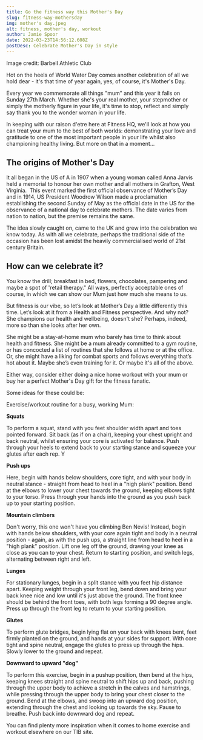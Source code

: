 ```yaml
---
title: Go the fitness way this Mother's Day
slug: fitness-way-mothersday
img: mother's day.jpeg
alt: fitness, mother's day, workout
author: Jamie Spoor
date: 2022-03-23T14:56:12.608Z
postDesc: Celebrate Mother's Day in style
---
```

Image credit: Barbell Athletic Club 

Hot on the heels of World Water Day comes another celebration of all we hold dear - it's that time of year again, yes, of course, it's Mother's Day. 

Every year we commemorate all things "mum" and this year it falls on Sunday 27th March. Whether she's your real mother, your stepmother or simply the motherly figure in your life, it's time to stop, reflect and simply say thank you to the wonder woman in your life.

In keeping with our raison d'etre here at Fitness HQ, we'll look at how you can treat your mum to the best of both worlds: demonstrating your love and gratitude to one of the most important people in your life whilst also championing healthy living. But more on that in a moment...

## The origins of Mother's Day

It all began in the US of A in 1907 when a young woman called Anna Jarvis held a memorial to honour her own mother and all mothers in Grafton, West Virginia.  This event marked the first official observance of Mother’s Day and in 1914, US President Woodrow Wilson made a proclamation establishing the second Sunday of May as the official date in the US for the observance of a national day to celebrate mothers. The date varies from nation to nation, but the premise remains the same. 

The idea slowly caught on, came to the UK and grew into the celebration we know today. As with all we celebrate, perhaps the traditional side of the occasion has been lost amidst the heavily commercialised world of 21st century Britain.

## **How can we celebrate it?**

You know the drill; breakfast in bed, flowers, chocolates, pampering and maybe a spot of 'retail therapy." All ways, perfectly acceptable ones of course, in which we can show our Mum just how much she means to us. 

But fitness is our vibe, so let’s look at Mother’s Day a little differently this time. Let’s look at it from a Health and Fitness perspective. And why not? She champions our health and wellbeing, doesn't she? Perhaps, indeed, more so than she looks after her own.

She might be a stay-at-home mum who barely has time to think about health and fitness. She might be a mum already committed to a gym routine, or has concocted a list of routines that she follows at home or at the office. Or, she might have a liking for combat sports and follows everything that’s hot about it. Maybe she’s even training for it. Or maybe it's all of the above. 

Either way, consider either doing a nice home workout with your mum or buy her a perfect Mother's Day gift for the fitness fanatic.

Some ideas for these could be: 

Exercise/workout routine for a busy, working Mum: 

**Squats**

To perform a squat, stand with you feet shoulder width apart and toes pointed forward. Sit back (as if on a chair), keeping your chest upright and back neutral, whilst ensuring your core is activated for balance. Push through your heels to extend back to your starting stance and squeeze your glutes after each rep. Y

**Push ups**

Here, begin with hands below shoulders, core tight, and with your body in neutral stance - straight from head to heel in a "high plank" position. Bend at the elbows to lower your chest towards the ground, keeping elbows tight to your torso. Press through your hands into the ground as you push back up to your starting position. 

**Mountain climbers**

Don't worry, this one won't have you climbing Ben Nevis! Instead, begin with hands below shoulders, with your core again tight and body in a neutral position - again, as with the push ups, a straight line from head to heel in a "high plank" position. Lift one leg off the ground, drawing your knee as close as you can to your chest. Return to starting position, and switch legs, alternating between right and left. 

**Lunges**

For stationary lunges, begin in a split stance with you feet hip distance apart. Keeping weight through your front leg, bend down and bring your back knee nice and low until it's just above the ground. The front knee should be behind the front toes, with both legs forming a 90 degree angle. Press up through the front leg to return to your starting position. 

**Glutes**

To perform glute bridges, begin lying flat on your back with knees bent, feet firmly planted on the ground, and hands at your sides for support. With core tight and spine neutral, engage the glutes to press up through the hips. Slowly lower to the ground and repeat.

**Downward to upward "dog"**

To perform this exercise, begin in a pushup position, then bend at the hips, keeping knees straight and spine neutral to shift hips up and back, pushing through the upper body to achieve a stretch in the calves and hamstrings, while pressing through the upper body to bring your chest closer to the ground. Bend at the elbows, and swoop into an upward dog position, extending through the chest and looking up towards the sky. Pause to breathe. Push back into downward dog and repeat.

You can find plenty more inspiration when it comes to home exercise and workout  elsewhere on our TIB site.